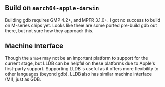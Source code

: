 ## Build on `aarch64-apple-darwin`

Building gdb requires GMP 4.2+, and MPFR 3.1.0+. I got no success to build on M-series chips yet. Looks like there are some ported pre-build gdb out there, but not sure how they approach this.

## Machine Interface

Though the `arm64` may not be an important platform to support for the current stage, but LLDB can be helpful on these platforms due to Apple's first-party support. Supporting LLDB is useful as it offers more flexibility to other languages (beyond gdb). LLDB also has similar machine interface (MI), just as GDB.
